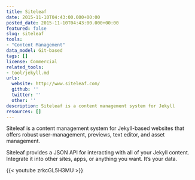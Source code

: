 ```yaml
---
title: Siteleaf
date: 2015-11-10T04:43:00.000+00:00
posted_date: 2015-11-10T04:43:00.000+00:00
featured: false
slug: siteleaf
tools:
- "Content Management"
data_model: Git-based
tags: []
license: Commercial
related_tools:
- tool/jekyll.md
urls:
  website: http://www.siteleaf.com/
  github: ''
  twitter: ''
  other: ''
description: Siteleaf is a content management system for Jekyll
resources: []
---
```

Siteleaf is a content management system for Jekyll-based websites that offers robust user-management, previews, text editor, and asset management.

Siteleaf provides a JSON API for interacting with all of your Jekyll content. Integrate it into other sites, apps, or anything you want. It’s your data.

{{< youtube zrkcGL5H3MU >}}
